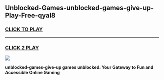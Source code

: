 
## Unblocked-Games-unblocked-games-give-up-Play-Free-qyal8
<h3>
<a href="https://premium76.site?title=unblocked-games-give-up&ref=20A">CLICK TO PLAY</a></h3>
<hr>

<h3>
<a href="https://premium76.site?title=unblocked-games-give-up&ref=20A">CLICK 2 PLAY</a>
  
</h3>

<a href="https://premium76.site?title=unblocked-games-give-up&ref=20A"><img src="https://clearcache.store/games.png"></a>


**unblocked-games-give-up games unblocked: Your Gateway to Fun and Accessible Online Gaming**
